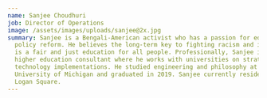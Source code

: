 ```yaml
---
name: Sanjee Choudhuri
job: Director of Operations
image: /assets/images/uploads/sanjee@2x.jpg
summary: Sanjee is a Bengali-American activist who has a passion for educational
  policy reform. He believes the long-term key to fighting racism and inequality
  is a fair and just education for all people. Professionally, Sanjee is a
  higher education consultant where he works with universities on strategy and
  technology implementations. He studied engineering and philosophy at the
  University of Michigan and graduated in 2019. Sanjee currently resides in
  Logan Square.
---
```

